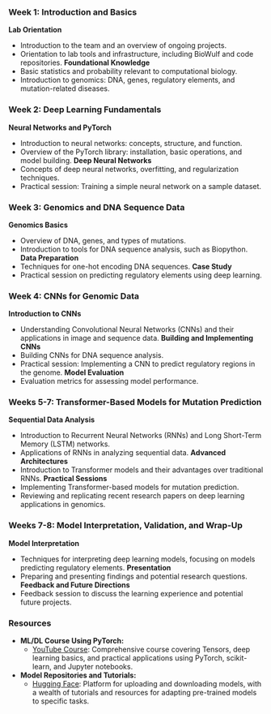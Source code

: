 ### Week 1: Introduction and Basics
 **Lab Orientation**
  - Introduction to the team and an overview of ongoing projects.
  - Orientation to lab tools and infrastructure, including BioWulf and code repositories.
**Foundational Knowledge**
  - Basic statistics and probability relevant to computational biology.
  - Introduction to genomics: DNA, genes, regulatory elements, and mutation-related diseases.

### Week 2: Deep Learning Fundamentals
**Neural Networks and PyTorch**
  - Introduction to neural networks: concepts, structure, and function.
  - Overview of the PyTorch library: installation, basic operations, and model building.
**Deep Neural Networks**
  - Concepts of deep neural networks, overfitting, and regularization techniques.
  - Practical session: Training a simple neural network on a sample dataset.

### Week 3: Genomics and DNA Sequence Data
**Genomics Basics**
  - Overview of DNA, genes, and types of mutations.
  - Introduction to tools for DNA sequence analysis, such as Biopython.
**Data Preparation**
  - Techniques for one-hot encoding DNA sequences.
**Case Study**
  - Practical session on predicting regulatory elements using deep learning.

### Week 4: CNNs for Genomic Data
**Introduction to CNNs**
  - Understanding Convolutional Neural Networks (CNNs) and their applications in image and sequence data.
**Building and Implementing CNNs**
  - Building CNNs for DNA sequence analysis.
  - Practical session: Implementing a CNN to predict regulatory regions in the genome.
**Model Evaluation**
  - Evaluation metrics for assessing model performance.

### Weeks 5-7: Transformer-Based Models for Mutation Prediction
**Sequential Data Analysis**
  - Introduction to Recurrent Neural Networks (RNNs) and Long Short-Term Memory (LSTM) networks.
  - Applications of RNNs in analyzing sequential data.
**Advanced Architectures**
  - Introduction to Transformer models and their advantages over traditional RNNs.
**Practical Sessions**
  - Implementing Transformer-based models for mutation prediction.
  - Reviewing and replicating recent research papers on deep learning applications in genomics.

### Weeks 7-8: Model Interpretation, Validation, and Wrap-Up
 **Model Interpretation**
  - Techniques for interpreting deep learning models, focusing on models predicting regulatory elements.
**Presentation**
  - Preparing and presenting findings and potential research questions.
**Feedback and Future Directions**
  - Feedback session to discuss the learning experience and potential future projects.

### Resources
- **ML/DL Course Using PyTorch:**
  - [YouTube Course](https://www.youtube.com/watch?v=V_xro1bcAuA): Comprehensive course covering Tensors, deep learning basics, and practical applications using PyTorch, scikit-learn, and Jupyter notebooks.
- **Model Repositories and Tutorials:**
  - [Hugging Face](https://huggingface.co/): Platform for uploading and downloading models, with a wealth of tutorials and resources for adapting pre-trained models to specific tasks.
